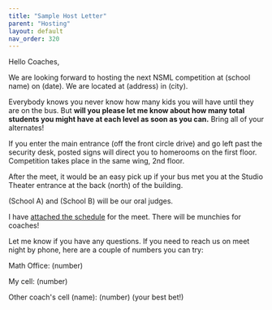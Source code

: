 ```yaml
---
title: "Sample Host Letter"
parent: "Hosting"
layout: default
nav_order: 320
---
```


Hello  Coaches,

We are looking forward to hosting the next NSML competition at (school
name) on (date).  We are located at (address) in (city).

Everybody knows you never know how many kids you will have until they are on the bus.  But **will you please let me know about how many total students you might have at each level as soon as you can.**  Bring all of your alternates!

If you enter the main entrance (off the front circle drive) and go left past the security desk, posted signs will direct you to homerooms on the first floor.  Competition takes place in the same wing, 2nd floor.

After the meet, it would be an easy pick up if your bus met you at the Studio Theater entrance at the back (north) of the building.

(School A) and (School B) will be our oral judges.

I have [attached the schedule][1] for the meet. There will be munchies for coaches!

Let me know if you have any questions.  If you need to reach us on meet night by phone, here are a couple of numbers you can try:

Math Office:  (number)

My cell:  (number)

Other coach's cell (name):  (number)  (your best bet!)

[1]: ../resources/example-host-letter.pdf
